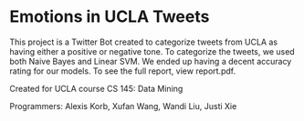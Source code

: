 # Emotions in UCLA Tweets

This project is a Twitter Bot created to categorize tweets from UCLA as having either a positive or negative tone. To categorize the tweets, we used both Naive Bayes and Linear SVM. We ended up having a decent accuracy rating for our models. To see the full report, view report.pdf.

Created for UCLA course CS 145: Data Mining

Programmers:
Alexis Korb,
Xufan Wang,
Wandi Liu,
Justi Xie
